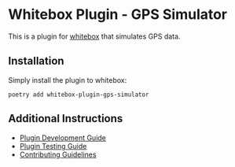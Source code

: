 # Whitebox Plugin - GPS Simulator

This is a plugin for [whitebox](https://gitlab.com/whitebox-aero) that simulates GPS data.

## Installation

Simply install the plugin to whitebox:

```
poetry add whitebox-plugin-gps-simulator
```

## Additional Instructions

- [Plugin Development Guide](https://docs.whitebox.aero/plugin_guide/#plugin-development-workflow)
- [Plugin Testing Guide](https://docs.whitebox.aero/plugin_guide/#testing-plugins)
- [Contributing Guidelines](https://docs.whitebox.aero/development_guide/#contributing)
